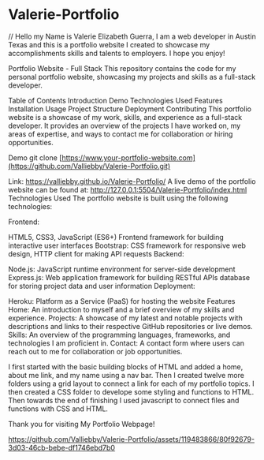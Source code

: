# Valerie-Portfolio

// Hello my Name is Valerie Elizabeth Guerra, I am a web developer in Austin Texas and this is a 
portfolio website I created to showcase my accomplishments skills and talents to employers. 
I hope you enjoy!

Portfolio Website - Full Stack
This repository contains the code for my personal portfolio website, showcasing my projects and skills as a full-stack developer.

Table of Contents
Introduction
Demo
Technologies Used
Features
Installation
Usage
Project Structure
Deployment
Contributing
This portfolio website is a showcase of my work, skills, and experience as a full-stack developer. It provides an overview of the projects I have worked on, my areas of expertise, and ways to contact me for collaboration or hiring opportunities.

Demo
git clone [https://www.your-portfolio-website.com](https://github.com/Valliebby/Valerie-Portfolio.git)
 
Link: https://valliebby.github.io/Valerie-Portfolio/
A live demo of the portfolio website can be found at: http://127.0.0.1:5504/Valerie-Portfolio/index.html
Technologies Used
The portfolio website is built using the following technologies:

Frontend:

HTML5, CSS3, JavaScript (ES6+)
Frontend framework for building interactive user interfaces
Bootstrap: CSS framework for responsive web design, 
HTTP client for making API requests
Backend:

Node.js: JavaScript runtime environment for server-side development
Express.js: Web application framework for building RESTful APIs
database for storing project data and user information
Deployment:

Heroku: Platform as a Service (PaaS) for hosting the website
Features
Home: An introduction to myself and a brief overview of my skills and experience.
Projects: A showcase of my latest and notable projects with descriptions and links to their respective GitHub repositories or live demos.
Skills: An overview of the programming languages, frameworks, and technologies I am proficient in.
Contact: A contact form where users can reach out to me for collaboration or job opportunities.

I first started with the basic building blocks of HTML and added a home, about me link, and 
my name using a nav bar. Then I created twelve more folders using a grid layout to connect
a link for each of my portfolio topics. I then created a CSS folder to develope some styling and functions to HTML.
Then towards the end of finishing I used javascript to connect files and functions with
CSS and HTML.


Thank you for visiting My Portfolio Webpage!

https://github.com/Valliebby/Valerie-Portfolio/assets/119483866/80f92679-3d03-46cb-bebe-df1746ebd7b0

